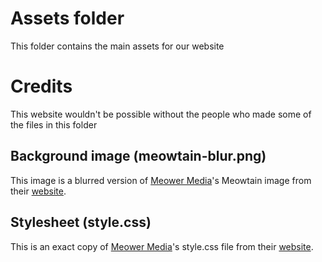 # Assets folder
This folder contains the main assets for our website

# Credits
This website wouldn't be possible without the people who made some of the files in this folder
## Background image (meowtain-blur.png)
This image is a blurred version of [Meower Media](https://github.com/meower-media-co/Meower-Website/blob/main/assets/meowtain.png)'s Meowtain image from their [website](https://meower.org).
## Stylesheet (style.css)
This is an exact copy of [Meower Media](https://github.com/meower-media-co/Meower-Website/blob/main/assets/meowtain.png)'s style.css file from their [website](https://meower.org).
